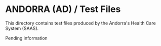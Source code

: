 # ANDORRA (AD) / Test Files

This directory contains test files produced by the Andorra's Health Care System (SAAS).

Pending information

